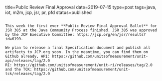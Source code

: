 title=Public Review Final Approval
date=2019-07-15
type=post
tags=java, iot, m2m, jcp, jsr, pr, pfd
status=published
~~~~~~

This week the first ever **Public Review Final Approval Ballot** for JSR 385 at the Java Community Process finished. JSR 385 was approved by the JCP Executive Committee: https://jcp.org/en/jsr/results?id=6199.

We plan to release a final Specification document and publish all artifacts to JCP.org soon. In the meantime, you can find them on Github already, API: https://github.com/unitsofmeasurement/unit-api/releases/tag/2.0
RI: https://github.com/unitsofmeasurement/unit-ri/releases/tag/2.0
and the TCK: https://github.com/unitsofmeasurement/unit-tck/releases/tag/2.0